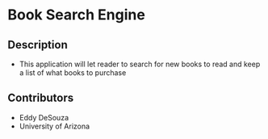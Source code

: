 # Book Search Engine

## Description

* This application will let reader to search for new books to read and keep a list of what books to purchase

## Contributors

* Eddy DeSouza
* University of Arizona